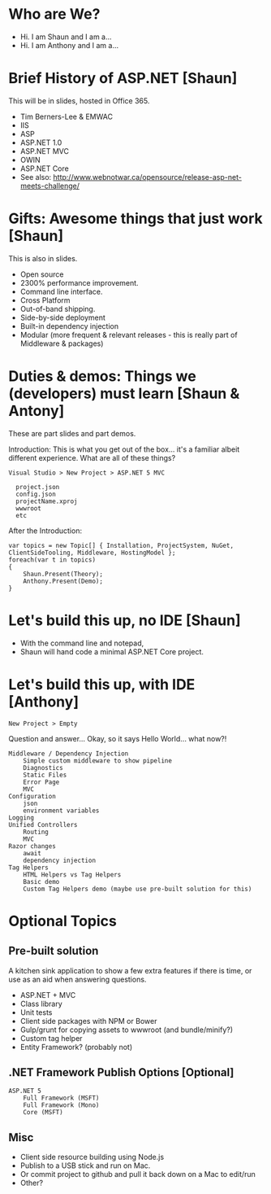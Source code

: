 # Who are We?

* Hi. I am Shaun and I am a...
* Hi. I am Anthony and I am a...

# Brief History of ASP.NET [Shaun]

This will be in slides, hosted in Office 365.

* Tim Berners-Lee & EMWAC
* IIS
* ASP
* ASP.NET 1.0
* ASP.NET MVC
* OWIN
* ASP.NET Core
* See also: http://www.webnotwar.ca/opensource/release-asp-net-meets-challenge/

# Gifts: Awesome things that just work [Shaun]

This is also in slides. 

* Open source
* 2300% performance improvement.
* Command line interface. 
* Cross Platform
* Out-of-band shipping.
* Side-by-side deployment
* Built-in dependency injection
* Modular (more frequent & relevant releases - this is really part of Middleware & packages)

# Duties  & demos: Things we (developers) must learn [Shaun & Antony]

These are part slides and part demos. 

Introduction: This is what you get out of the box... it's a familiar albeit different experience. What are all of these things?

    Visual Studio > New Project > ASP.NET 5 MVC
    
      project.json
      config.json
      projectName.xproj
      wwwroot
      etc
    
After the Introduction:

    var topics = new Topic[] { Installation, ProjectSystem, NuGet, ClientSideTooling, Middleware, HostingModel };
    foreach(var t in topics)
    {
        Shaun.Present(Theory);
        Anthony.Present(Demo);
    }

# Let's build this up, no IDE [Shaun]

* With the command line and notepad, 
* Shaun will hand code a minimal ASP.NET Core project. 

# Let's build this up, with IDE [Anthony]

    New Project > Empty

Question and answer... Okay, so it says Hello World... what now?!

    Middleware / Dependency Injection
        Simple custom middleware to show pipeline
        Diagnostics
        Static Files
        Error Page
        MVC
    Configuration
        json
        environment variables
    Logging
    Unified Controllers
        Routing
        MVC
    Razor changes
        await
        dependency injection
    Tag Helpers
        HTML Helpers vs Tag Helpers
        Basic demo
        Custom Tag Helpers demo (maybe use pre-built solution for this)
        
# Optional Topics
    
## Pre-built solution

A kitchen sink application to show a few extra features if there is time, or use as an aid when answering questions.

* ASP.NET + MVC
* Class library
* Unit tests
* Client side packages with NPM or Bower
* Gulp/grunt for copying assets to wwwroot (and bundle/minify?)
* Custom tag helper
* Entity Framework? (probably not)

## .NET Framework Publish Options [Optional]

    ASP.NET 5
        Full Framework (MSFT)
        Full Framework (Mono)
        Core (MSFT)

## Misc

* Client side resource building using Node.js
* Publish to a USB stick and run on Mac.
* Or commit project to github and pull it back down on a Mac to edit/run
* Other?
